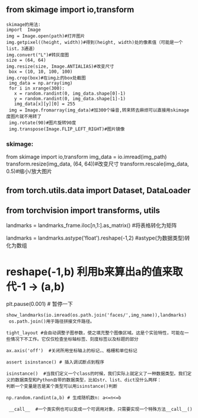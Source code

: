 ## from skimage import io,transform
    skimage的用法:
    import  Image
    img = Image.open(path)#打开图片 
    img.getpixel((height, width))#得到(height, width)处的像素值（可能是一个list，3通道）
    img.convert("L")#转灰度图
    size = (64, 64)
    img.resize(size, Image.ANTIALIAS)#改变尺寸
     box = (10, 10, 100, 100)
    img.crop(box)#在img上的box处截图
     img_data = np.array(img)
     for i in xrange(300):
       x = random.randint(0, img_data.shape[0]-1)
       y = random.randint(0, img_data.shape[1]-1)
       img_data[x][y][0] = 255
     img = Image.fromarray(img_data)#加300个噪音,转来转去麻烦可以直接用skimage度图片就不用转了
     img.rotate(90)#图片旋转90度
     img.transpose(Image.FLIP_LEFT_RIGHT)#图片镜像
### skimage:
 from skimage import io,transform
 img_data = io.imread(img_path)
 transform.resize(img_data, (64, 64))#改变尺寸
 transform.rescale(img_data, 0.5)#缩小/放大图片

## from torch.utils.data import Dataset, DataLoader
## from torchvision import transforms, utils

landmarks = landmarks_frame.iloc[n,1:].as_matrix() #将表格转化为矩阵

landmarks = landmarks.astype('float').reshape(-1,2) #astype(为数据类型)转化为数组
# reshape(-1,b) 利用b来算出a的值来取代-1 -> (a,b)

 plt.pause(0.001) # 暂停一下

    show_landmarks(io.imread(os.path.join('faces/',img_name)),landmarks)
     os.path.join()用于路径拼接文件路径。

    tight_layout #会自动调整子图参数，使之填充整个图像区域。这是个实验特性，可能在一些情况下不工作。它仅仅检查坐标轴标签、刻度标签以及标题的部分

    ax.axis('off')  #关闭所用坐标轴上的标记，、格栅和单位标记

    assert isinstance() # 插入调试断点到程序

    isinstance()  #当我们定义一个class的时候，我们实际上就定义了一种数据类型。我们定义的数据类型和Python自带的数据类型，比如str、list、dict没什么两样：
    判断一个变量是否是某个类型可以用isinstance()判断

    np.random.randint(a,b) # 生成随机数n: a<=n<=b
    
     __call__  #一个类实例也可以变成一个可调用对象，只需要实现一个特殊方法__call__()